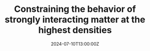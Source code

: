---
title: "Constraining the behavior of strongly interacting matter at the highest densities"
publication: "Heidelberg University, (Heidelberg, Germany) -- *Theory Colloquium*" 
event_url: 
authors: 
    - admin
# Talk start and end times.
#   End time can optionally be hidden by prefixing the line with `#`.
date: '2024-07-10T13:00:00Z'
date_end: '2024-07-10T15:00:00Z'
all_day: false
# Schedule page publish date (NOT talk date).
publishDate: '2017-01-01T00:00:00Z'

tags: []

# Is this a featured talk? (true/false)
featured: true

url_slides: ""
---